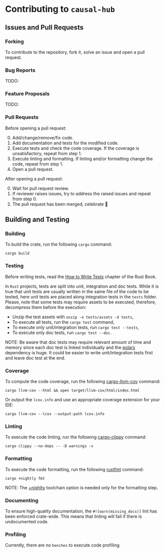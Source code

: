 # Contributing to `causal-hub`

##  Issues and Pull Requests

### Forking

To contribute to the repository, fork it, solve an issue and open a pull request.

### Bug Reports

TODO:

### Feature Proposals

TODO:

### Pull Requests

Before opening a pull request:

0. Add/change/remove/fix code.
1. Add documentation and tests for the modified code.
2. Execute tests and check the code coverage. If the coverage is unsatisfactory, repeat from step 1.
3. Execute linting and formatting. If linting and/or formatting change the code, repeat from step 1. 
4. Open a pull request.

After opening a pull request:

0. Wait for pull request review.
1. If reviewer raises issues, try to address the raised issues and repeat from step 0.
2. The pull request has been merged, celebrate 🎉

## Building and Testing

### Building

To build the crate, run the following `cargo` command:

    cargo build

### Testing

Before writing tests, read the [How to Write Tests](https://doc.rust-lang.org/book/ch11-01-writing-tests.html) chapter of the Rust Book.

In `Rust` projects, tests are split into unit, integration and doc tests. While it is true that unit tests are usually written in the same file of the code to be tested, here unit tests are placed along integration tests in the `tests` folder. Please, note that some tests may require assets to be executed, therefore, decompress them before the execution:

- Unzip the test assets with `unzip -o tests/assets -d tests`,
- To execute all tests, run the `cargo test` command,
- To execute only unit/integration tests, run `cargo test --tests`,
- To execute only doc tests, run `cargo test --doc`.

NOTE: Be aware that doc tests may require relevant amount of time and memory since each doc test is linked individually and the [polars](https://github.com/pola-rs/polars) dependency is huge. It could be easier to write unit/integration tests first and leave doc test at the end.

### Coverage

To compute the code coverage, run the following [cargo-llvm-cov](https://github.com/taiki-e/cargo-llvm-cov) command:

    cargo llvm-cov --html && open target/llvm-cov/html/index.html

Or output the `lcov.info` and use an appropriate coverage extension for your IDE:

    cargo llvm-cov --lcov --output-path lcov.info

### Linting

To execute the code linting, run the following [cargo-clippy](https://github.com/rust-lang/rust-clippy) command:

    cargo clippy --no-deps -- -D warnings -v

### Formatting

To execute the code formatting, run the following [rustfmt](https://github.com/rust-lang/rustfmt) command:

    cargo +nightly fmt

NOTE: The [+nighlty](https://doc.rust-lang.org/cargo/commands/cargo.html?highlight=toolchain#common-options) toolchain option is needed only for the formatting step.

### Documenting

To ensure high-quality documentation, the `#![warn(missing_docs)]` lint has been enforced crate-wide. This means that linting will fail if there is undocumented code.

### Profiling

Currently, there are no `benches` to execute code profiling.
